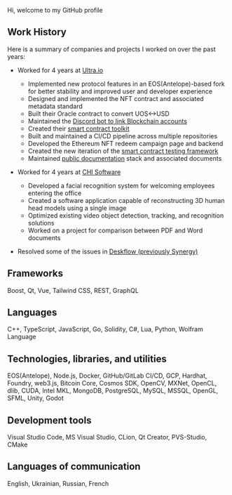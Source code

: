 Hi, welcome to my GitHub profile

## Work History

Here is a summary of companies and projects I worked on over the past years:

- Worked for 4 years at [Ultra.io](https://ultra.io)
  - Implemented new protocol features in an EOS(Antelope)-based fork for better stability and improved user and developer experience
  - Designed and implemented the NFT contract and associated metadata standard
  - Built their Oracle contract to convert UOS<->USD
  - Maintained the [Discord bot to link Blockchain accounts](https://github.com/ultraio/ultra-discord-uniq-roles-bot)
  - Created their [smart contract toolkit](https://github.com/ultraio/ultra-tool-kit)
  - Built and maintained a CI/CD pipeline across multiple repositories
  - Developed the Ethereum NFT redeem campaign page and backend
  - Created the new iteration of the [smart contract testing framework](https://www.npmjs.com/package/@ultraos/ultratest2)
  - Maintained [public documentation](https://github.com/ultraio/docs-blockchain) stack and associated documents

- Worked for 4 years at [CHI Software](https://chisw.com/)
  - Developed a facial recognition system for welcoming employees entering the office
  - Created a software application capable of reconstructing 3D human head models using a single image
  - Optimized existing video object detection, tracking, and recognition solutions
  - Worked on a project for comparison between PDF and Word documents
  
- Resolved some of the issues in [Deskflow (previously Synergy)](https://github.com/deskflow/deskflow)

## Frameworks
Boost, Qt, Vue, Tailwind CSS, REST, GraphQL

## Languages
C++, TypeScript, JavaScript, Go, Solidity, C#, Lua, Python, Wolfram Language

## Technologies, libraries, and utilities
EOS(Antelope), Node.js, Docker, GitHub/GitLab CI/CD, GCP, Hardhat, Foundry, web3.js, Bitcoin Core, Cosmos SDK,
OpenCV, MXNet, OpenCL, dlib, CUDA, Intel MKL, MongoDB, PostgreSQL, MySQL, MSSQL, OpenGL, SFML, Unity, Godot

## Development tools
Visual Studio Code, MS Visual Studio, CLion, Qt Creator, PVS-Studio, CMake

## Languages of communication
English, Ukrainian, Russian, French

